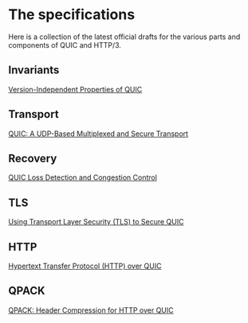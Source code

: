 # The specifications

Here is a collection of the latest official drafts for the various parts and
components of QUIC and HTTP/3.

## Invariants

[Version-Independent Properties of QUIC](https://tools.ietf.org/html/draft-ietf-quic-invariants-03)

## Transport

[QUIC: A UDP-Based Multiplexed and Secure Transport](https://tools.ietf.org/html/draft-ietf-quic-transport-17)

## Recovery

[QUIC Loss Detection and Congestion Control](https://tools.ietf.org/html/draft-ietf-quic-recovery-17)

## TLS

[Using Transport Layer Security (TLS) to Secure QUIC](https://tools.ietf.org/html/draft-ietf-quic-tls-17)

## HTTP

[Hypertext Transfer Protocol (HTTP) over QUIC](https://tools.ietf.org/html/draft-ietf-quic-http-17)

## QPACK

[QPACK: Header Compression for HTTP over QUIC](https://tools.ietf.org/html/draft-ietf-quic-qpack-05)
